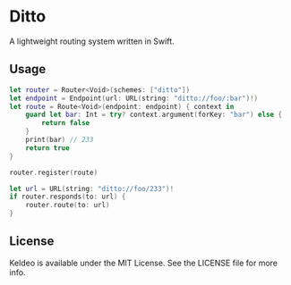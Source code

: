 # Ditto
A lightweight routing system written in Swift.

## Usage

```swift
let router = Router<Void>(schemes: ["ditto"])
let endpoint = Endpoint(url: URL(string: "ditto://foo/:bar")!)
let route = Route<Void>(endpoint: endpoint) { context in
    guard let bar: Int = try? context.argument(forKey: "bar") else {
        return false
    }
    print(bar) // 233
    return true
}

router.register(route)

let url = URL(string: "ditto://foo/233")!
if router.responds(to: url) {
    router.route(to: url)
}
```

## License

Keldeo is available under the MIT License. See the LICENSE file for more info.